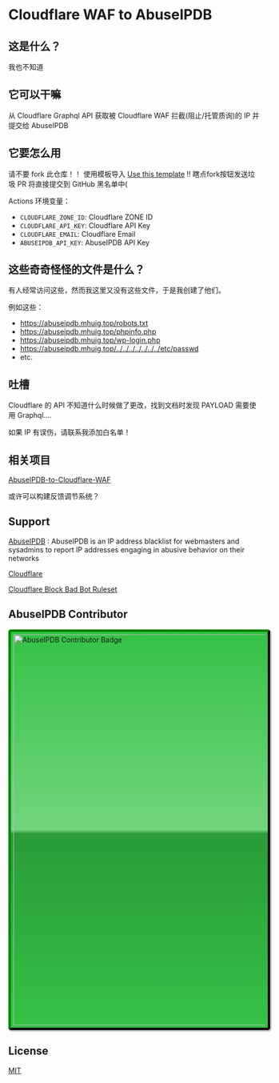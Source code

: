 # Cloudflare WAF to AbuseIPDB

## 这是什么？

我也不知道

## 它可以干嘛

从 Cloudflare Graphql API 获取被 Cloudflare WAF 拦截(阻止/托管质询)的 IP 并提交给 AbuseIPDB

## 它要怎么用

请不要 fork 此仓库！！ 使用模板导入 [Use this template](https://github.com/MHG-LAB/Cloudflare-WAF-to-AbuseIPDB/generate) !! 瞎点fork按钮发送垃圾 PR 将直接提交到 GitHub 黑名单中(

Actions 环境变量：
- `CLOUDFLARE_ZONE_ID`: Cloudflare ZONE ID
- `CLOUDFLARE_API_KEY`: Cloudflare API Key
- `CLOUDFLARE_EMAIL`: Cloudflare Email
- `ABUSEIPDB_API_KEY`: AbuseIPDB API Key

## 这些奇奇怪怪的文件是什么？

有人经常访问这些，然而我这里又没有这些文件，于是我创建了他们。

例如这些：

- https://abuseipdb.mhuig.top/robots.txt
- https://abuseipdb.mhuig.top/phpinfo.php
- https://abuseipdb.mhuig.top/wp-login.php
- https://abuseipdb.mhuig.top/../../../../../../../etc/passwd
- etc.

## 吐槽

Cloudflare 的 API 不知道什么时候做了更改，找到文档时发现 PAYLOAD 需要使用 Graphql....

如果 IP 有误伤，请联系我添加白名单！

## 相关项目

[AbuseIPDB-to-Cloudflare-WAF](https://github.com/MHG-LAB/AbuseIPDB-to-Cloudflare-WAF)

或许可以构建反馈调节系统？

## Support

[AbuseIPDB](https://www.abuseipdb.com/) : AbuseIPDB is an IP address blacklist for webmasters and sysadmins to report IP addresses engaging in abusive behavior on their networks

[Cloudflare](https://www.cloudflare.com/)

[Cloudflare Block Bad Bot Ruleset](https://github.com/XMD0718/cloudflare-block-bad-bot-ruleset)

## AbuseIPDB Contributor 

<a href="https://abuseipdb.mhuig.top/" title="AbuseIPDB is an IP address blacklist for webmasters and sysadmins to report IP addresses engaging in abusive behavior on their networks">
	<img src="https://www.abuseipdb.com/contributor/82131.svg" alt="AbuseIPDB Contributor Badge" style="width: 781px;border-radius: 5px;border-top: 5px solid #058403;border-right: 5px solid #111;border-bottom: 5px solid #111;border-left: 5px solid #058403;padding: 5px;background: #35c246 linear-gradient(rgba(255,255,255,0), rgba(255,255,255,.3) 50%, rgba(0,0,0,.2) 51%, rgba(0,0,0,0));padding: 5px;box-shadow: 2px 2px 1px 1px rgba(0, 0, 0, .2);">
</a>

## License

[MIT](https://github.com/MHG-LAB/Cloudflare-WAF-to-AbuseIPDB/blob/main/LICENSE)